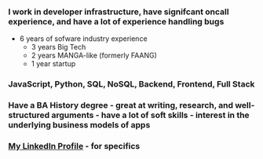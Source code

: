 ### I work in developer infrastructure, have signifcant oncall experience, and have a lot of experience handling bugs
* 6 years of sofware industry experience
    * 3 years Big Tech
    * 2 years MANGA-like (formerly FAANG)
    * 1 year startup
### JavaScript, Python, SQL, NoSQL, Backend, Frontend, Full Stack

### Have a BA History degree - great at writing, research, and well-structured arguments - have a lot of soft skills - interest in the underlying business models of apps

### [My LinkedIn Profile](https://www.linkedin.com/in/frederickpukay/) - for specifics

<!--
**FVPukay/FVPukay** is a ✨ _special_ ✨ repository because its `README.md` (this file) appears on your GitHub profile.

Here are some ideas to get you started:

- 🔭 I’m currently working on ...
- 🌱 I’m currently learning ...
- 👯 I’m looking to collaborate on ...
- 🤔 I’m looking for help with ...
- 💬 Ask me about ...
- 📫 How to reach me: ...
- 😄 Pronouns: ...
- ⚡ Fun fact: ...
-->
